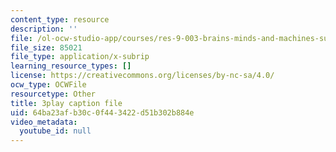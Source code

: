 ```yaml
---
content_type: resource
description: ''
file: /ol-ocw-studio-app/courses/res-9-003-brains-minds-and-machines-summer-course-summer-2015/64ba23afb30c0f443422d51b302b884e_vmE4N0m67AA.srt
file_size: 85021
file_type: application/x-subrip
learning_resource_types: []
license: https://creativecommons.org/licenses/by-nc-sa/4.0/
ocw_type: OCWFile
resourcetype: Other
title: 3play caption file
uid: 64ba23af-b30c-0f44-3422-d51b302b884e
video_metadata:
  youtube_id: null
---
```

